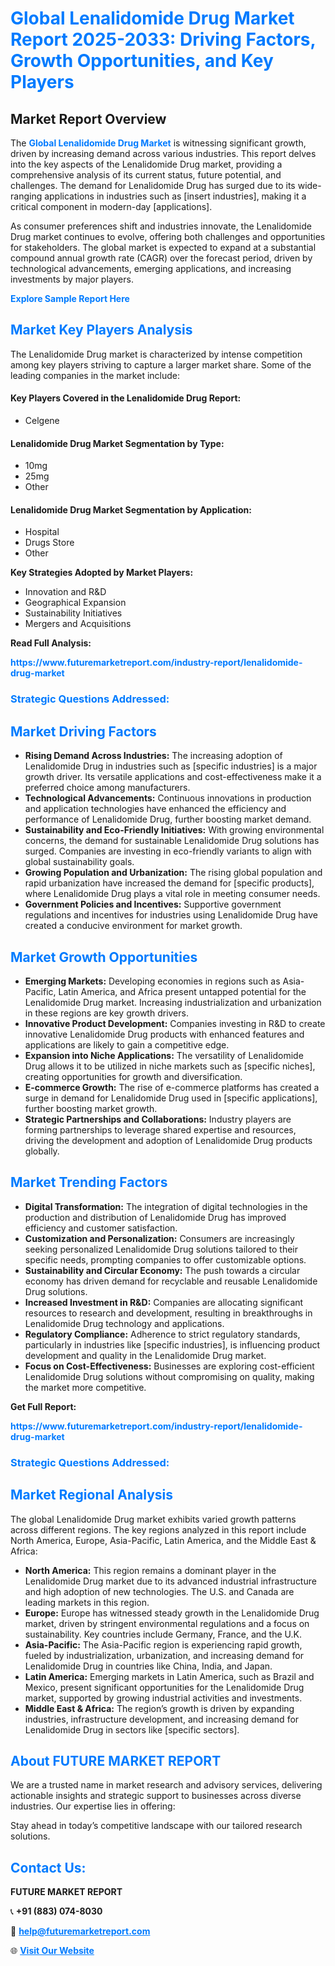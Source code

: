 <h1 style="color: #007BFF;">Global Lenalidomide Drug Market Report 2025-2033: Driving Factors, Growth Opportunities, and Key Players</h1>

<section id="overview">
<h2>Market Report Overview</h2>
<p>The <a href="https://www.futuremarketreport.com/industry-report/lenalidomide-drug-market" style="color: #007BFF; text-decoration: none;"><strong>Global Lenalidomide Drug Market</strong></a> is witnessing significant growth, driven by increasing demand across various industries. This report delves into the key aspects of the Lenalidomide Drug market, providing a comprehensive analysis of its current status, future potential, and challenges. The demand for Lenalidomide Drug has surged due to its wide-ranging applications in industries such as [insert industries], making it a critical component in modern-day [applications].</p>
<p>As consumer preferences shift and industries innovate, the Lenalidomide Drug market continues to evolve, offering both challenges and opportunities for stakeholders. The global market is expected to expand at a substantial compound annual growth rate (CAGR) over the forecast period, driven by technological advancements, emerging applications, and increasing investments by major players.</p>
</section>

<section id="overview">
<p><a href="https://www.futuremarketreport.com/request-sample/reportId=106369" style="color: #007BFF; text-decoration: none;"><strong>Explore Sample Report Here</strong></a></p>
</section>

<section id="key-players">
<h2 style="color: #007BFF;">Market Key Players Analysis</h2>
<p>The Lenalidomide Drug market is characterized by intense competition among key players striving to capture a larger market share. Some of the leading companies in the market include:</p>
<h4>Key Players Covered in the Lenalidomide Drug Report:</h4>
<ul><li>Celgene</li></ul>
<h4>Lenalidomide Drug Market Segmentation by Type:</h4>
<ul><li>10mg</li><li>25mg</li><li>Other</li></ul>

<h4>Lenalidomide Drug Market Segmentation by Application:</h4>
<ul><li>Hospital</li><li>Drugs Store</li><li>Other</li></ul>
<p><strong>Key Strategies Adopted by Market Players:</strong></p>
<ul>
<li>Innovation and R&D</li>
<li>Geographical Expansion</li>
<li>Sustainability Initiatives</li>
<li>Mergers and Acquisitions</li>
</ul>
</section>

<section>
<p><strong>Read Full Analysis: </strong></p><a href="https://www.futuremarketreport.com/industry-report/lenalidomide-drug-market" style="color: #007BFF; text-decoration: none;"><strong>https://www.futuremarketreport.com/industry-report/lenalidomide-drug-market</strong></a>
<h3 style="color: #007BFF;">Strategic Questions Addressed:</h3>
</section>

<section id="driving-factors">
<h2 style="color: #007BFF;">Market Driving Factors</h2>
<ul>
<li><strong>Rising Demand Across Industries:</strong> The increasing adoption of Lenalidomide Drug in industries such as [specific industries] is a major growth driver. Its versatile applications and cost-effectiveness make it a preferred choice among manufacturers.</li>
<li><strong>Technological Advancements:</strong> Continuous innovations in production and application technologies have enhanced the efficiency and performance of Lenalidomide Drug, further boosting market demand.</li>
<li><strong>Sustainability and Eco-Friendly Initiatives:</strong> With growing environmental concerns, the demand for sustainable Lenalidomide Drug solutions has surged. Companies are investing in eco-friendly variants to align with global sustainability goals.</li>
<li><strong>Growing Population and Urbanization:</strong> The rising global population and rapid urbanization have increased the demand for [specific products], where Lenalidomide Drug plays a vital role in meeting consumer needs.</li>
<li><strong>Government Policies and Incentives:</strong> Supportive government regulations and incentives for industries using Lenalidomide Drug have created a conducive environment for market growth.</li>
</ul>
</section>

<section id="growth-opportunities">
<h2 style="color: #007BFF;">Market Growth Opportunities</h2>
<ul>
<li><strong>Emerging Markets:</strong> Developing economies in regions such as Asia-Pacific, Latin America, and Africa present untapped potential for the Lenalidomide Drug market. Increasing industrialization and urbanization in these regions are key growth drivers.</li>
<li><strong>Innovative Product Development:</strong> Companies investing in R&D to create innovative Lenalidomide Drug products with enhanced features and applications are likely to gain a competitive edge.</li>
<li><strong>Expansion into Niche Applications:</strong> The versatility of Lenalidomide Drug allows it to be utilized in niche markets such as [specific niches], creating opportunities for growth and diversification.</li>
<li><strong>E-commerce Growth:</strong> The rise of e-commerce platforms has created a surge in demand for Lenalidomide Drug used in [specific applications], further boosting market growth.</li>
<li><strong>Strategic Partnerships and Collaborations:</strong> Industry players are forming partnerships to leverage shared expertise and resources, driving the development and adoption of Lenalidomide Drug products globally.</li>
</ul>
</section>

<section id="trending-factors">
<h2 style="color: #007BFF;">Market Trending Factors</h2>
<ul>
<li><strong>Digital Transformation:</strong> The integration of digital technologies in the production and distribution of Lenalidomide Drug has improved efficiency and customer satisfaction.</li>
<li><strong>Customization and Personalization:</strong> Consumers are increasingly seeking personalized Lenalidomide Drug solutions tailored to their specific needs, prompting companies to offer customizable options.</li>
<li><strong>Sustainability and Circular Economy:</strong> The push towards a circular economy has driven demand for recyclable and reusable Lenalidomide Drug solutions.</li>
<li><strong>Increased Investment in R&D:</strong> Companies are allocating significant resources to research and development, resulting in breakthroughs in Lenalidomide Drug technology and applications.</li>
<li><strong>Regulatory Compliance:</strong> Adherence to strict regulatory standards, particularly in industries like [specific industries], is influencing product development and quality in the Lenalidomide Drug market.</li>
<li><strong>Focus on Cost-Effectiveness:</strong> Businesses are exploring cost-efficient Lenalidomide Drug solutions without compromising on quality, making the market more competitive.</li>
</ul>
</section>

<section>
<p><strong>Get Full Report: </strong></p><a href="https://www.futuremarketreport.com/industry-report/lenalidomide-drug-market" style="color: #007BFF; text-decoration: none;"><strong>https://www.futuremarketreport.com/industry-report/lenalidomide-drug-market</strong></a>
<h3 style="color: #007BFF;">Strategic Questions Addressed:</h3>
</section>


<section id="regional-analysis">
<h2 style="color: #007BFF;">Market Regional Analysis</h2>
<p>The global Lenalidomide Drug market exhibits varied growth patterns across different regions. The key regions analyzed in this report include North America, Europe, Asia-Pacific, Latin America, and the Middle East & Africa:</p>
<ul>
<li><strong>North America:</strong> This region remains a dominant player in the Lenalidomide Drug market due to its advanced industrial infrastructure and high adoption of new technologies. The U.S. and Canada are leading markets in this region.</li>
<li><strong>Europe:</strong> Europe has witnessed steady growth in the Lenalidomide Drug market, driven by stringent environmental regulations and a focus on sustainability. Key countries include Germany, France, and the U.K.</li>
<li><strong>Asia-Pacific:</strong> The Asia-Pacific region is experiencing rapid growth, fueled by industrialization, urbanization, and increasing demand for Lenalidomide Drug in countries like China, India, and Japan.</li>
<li><strong>Latin America:</strong> Emerging markets in Latin America, such as Brazil and Mexico, present significant opportunities for the Lenalidomide Drug market, supported by growing industrial activities and investments.</li>
<li><strong>Middle East & Africa:</strong> The region’s growth is driven by expanding industries, infrastructure development, and increasing demand for Lenalidomide Drug in sectors like [specific sectors].</li>
</ul>
</section>

<footer>
<h2 style="color: #007BFF;">About FUTURE MARKET REPORT</h2>
<p>We are a trusted name in market research and advisory services, delivering actionable insights and strategic support to businesses across diverse industries. Our expertise lies in offering:</p>

<p>Stay ahead in today’s competitive landscape with our tailored research solutions.</p>

<h2 style="color: #007BFF;">Contact Us:</h2>
<p><strong>FUTURE MARKET REPORT</strong></p>
<p>📞 <strong>+91 (883) 074-8030</strong></p>
<p>📧 <strong><a href="mailto:help@futuremarketreport.com" style="color: #007BFF;">help@futuremarketreport.com</a></strong></p>
<p>🌐 <strong><a href="https://www.futuremarketreport.com/" style="color: #007BFF;">Visit Our Website</a></strong></p>
</footer>